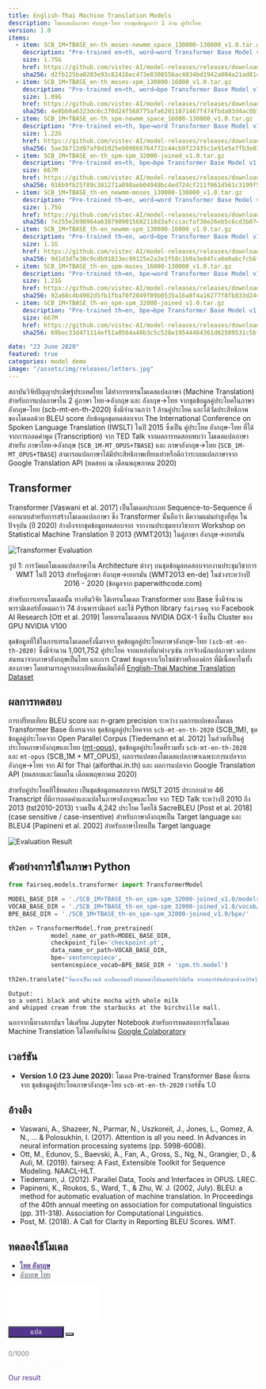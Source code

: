 ```yaml
---
title: English-Thai Machine Translation Models
description: โมเดลแปลภาษา อังกฤษ-ไทย จากชุดข้อมูลกว่า 1 ล้าน คู่ประโยค
version: 1.0
items:
  - item: SCB_1M+TBASE_en-th_moses-newmm_space_130000-130000_v1.0.tar.gz
    description: "Pre-trained en→th, word→word Transformer Base Model v1.0 (SCB_1M)"
    size: 1.75G
    href: https://github.com/vistec-AI/model-releases/releases/download/SCB_1M%2BTBASE_v1.0/SCB_1M+TBASE_en-th_moses-newmm_space_130000-130000_v1.0.tar.gz
    sha256: d2fb125ba0283e93c82416ec473e8308556ac4834bd1942a004a21ad8143b746
  - item: SCB_1M+TBASE_en-th_moses-spm_130000-16000_v1.0.tar.gz
    description: "Pre-trained en→th, word→bpe Transformer Base Model v1.0 (SCB_1M)"
    size: 1.09G
    href: https://github.com/vistec-AI/model-releases/releases/download/SCB_1M%2BTBASE_v1.0/SCB_1M+TBASE_en-th_moses-spm_130000-16000_v1.0.tar.gz
    sha256: 4e8bb0a6323dc6c370d24f568775afa62011871467f474fbda03d4ac0b7681fa
  - item: SCB_1M+TBASE_en-th_spm-newmm_space_16000-130000_v1.0.tar.gz
    description: "Pre-trained en→th, bpe→word Transformer Base Model v1.0 (SCB_1M)"
    size: 1.22G
    href: https://github.com/vistec-AI/model-releases/releases/download/SCB_1M%2BTBASE_v1.0/SCB_1M+TBASE_en-th_spm-newmm_space_16000-130000_v1.0.tar.gz
    sha256: 5ae3b712d97af0d1025e909866764772c44cb9f22435c1e91e5e7fb3e833d2c0
  - item: SCB_1M+TBASE_en-th_spm-spm_32000-joined_v1.0.tar.gz
    description: "Pre-trained en→th, bpe→bpe Transformer Base Model v1.0 (SCB_1M)"
    size: 667M
    href: https://github.com/vistec-AI/model-releases/releases/download/SCB_1M%2BTBASE_v1.0/SCB_1M+TBASE_en-th_spm-spm_32000-joined_v1.0.tar.gz
    sha256: 016b9fb25f89c381271a098aeb04948bc4ed724cf211f061d561c3199f5f41c3
  - item: SCB_1M+TBASE_th-en_newmm-moses_130000-130000_v1.0.tar.gz
    description: "Pre-trained th→en, word→word Transformer Base Model v1.0 (SCB_1M)"
    size: 1.75G
    href: https://github.com/vistec-AI/model-releases/releases/download/SCB_1M%2BTBASE_v1.0/SCB_1M+TBASE_th-en_newmm-moses_130000-130000_v1.0.tar.gz
    sha256: 7e255e2690964a6387909015682118d3afcccacfaf38e26eb5c6cd3b074c671b
  - item: SCB_1M+TBASE_th-en_newmm-spm_130000-16000_v1.0.tar.gz
    description: "Pre-trained th→en, word→bpe Transformer Base Model v1.0 (SCB_1M)"
    size: 1.1G
    href: https://github.com/vistec-AI/model-releases/releases/download/SCB_1M%2BTBASE_v1.0/SCB_1M+TBASE_th-en_newmm-spm_130000-16000_v1.0.tar.gz
    sha256: 9d1d3d7e30c9cdb91823ec99125e2a2e1f58c1b9a3e84fca6e0abcfcb6f4cbd1
  - item: SCB_1M+TBASE_th-en_spm-moses_16000-130000_v1.0.tar.gz
    description: "Pre-trained th→en, bpe→word Transformer Base Model v1.0 (SCB_1M)"
    size: 1.21G
    href: https://github.com/vistec-AI/model-releases/releases/download/SCB_1M%2BTBASE_v1.0/SCB_1M+TBASE_th-en_spm-moses_16000-130000_v1.0.tar.gz
    sha256: 92a68c4b4902d5fb1fba70f2849f09b0535a16a8f4a16277f8fb833d244989b8
  - item: SCB_1M+TBASE_th-en_spm-spm_32000-joined_v1.0.tar.gz
    description: "Pre-trained th→en, bpe→bpe Transformer Base Model v1.0 (SCB_1M)"
    size: 667M
    href: https://github.com/vistec-AI/model-releases/releases/download/SCB_1M%2BTBASE_v1.0/SCB_1M+TBASE_th-en_spm-spm_32000-joined_v1.0.tar.gz
    sha256: 69bec33d471114ef51a0564a48b3c5c528e19544464361d62509531c5bfad153

date: "23 June 2020"
featured: true
categories: model demo
image: "/assets/img/releases/letters.jpg"
---
```


สถาบันวิจัยปัญญาประดิษฐ์ประเทศไทย ได้ทำการเทรนโมเดลแปลภาษา (Machine Translation) สำหรับการแปลภาษาใน 2 คู่ภาษา ไทย→อังกฤษ และ อังกฤษ→ไทย จากชุดข้อมูลคู่ประโยคในภาษาอังกฤษ-ไทย (scb-mt-en-th-2020) ซึ่งมีจำนวนกว่า 1 ล้านคู่ประโยค และได้วัดประสิทธิภาพของโมเดลด้วย BLEU score กับข้อมูลชุดทดสอบจาก The International Conference on Spoken Language Translation (IWSLT) ในปี 2015 ซึ่งเป็น คู่ประโยค อังกฤษ-ไทย ที่ได้จากการถอดคำพูด (Transcription) จาก TED Talk จากผลการทดสอบพบว่า โมเดลแปลภาษาสำหรับ ภาษาไทย→อังกฤษ (`SCB_1M-MT_OPUS+TBASE`) และ ภาษาอังกฤษ→ไทย (`SCB_1M-MT_OPUS+TBASE`) สามารถแปลภาษาได้มีประสิทธิภาพเทียบเท่าหรือดีกว่าระบบแปลภาษาจาก Google Translation API (ทดสอบ ณ เดือนพฤษภาคม 2020)

## Transformer

Transformer [Vaswani et al. 2017] เป็นโมเดลประเภท Sequence-to-Sequence ที่ออกแบบสำหรับการสร้างโมเดลแปลภาษา ซึ่ง Transformer นั้นถือว่า มีความแม่นยำสูงที่สุด ในปัจจุบัน (ปี 2020) อ้างอิงจากชุดข้อมูลทดสอบจาก จากงานประชุมทางวิชาการ Workshop on Statistical Machine Translation ปี 2013 (WMT2013) ในคู่ภาษา อังกฤษ→เยอรมัน

![Transformer Evaluation](/assets/img/releases/machine_translation_models/eval_wmt2014_en_de.png)

<p style="text-align: center;">รูป 1: การวัดผลโมเดลแปลภาษาใน Architecture ต่างๆ บนชุดข้อมูลทดสอบจากงานประชุมวิชาการ WMT ในปี 2013 สำหรับคู่ภาษา อังกฤษ→เยอรมัน (WMT2013 en-de) ในช่วงระหว่างปี 2016 - 2020 (ข้อมูลจาก paperwithcode.com)</p>

สำหรับการเทรนโมเดลนั้น ทางทีมวิจัย ได้เทรนโมเดล Transformer แบบ Base ซึ่งมีจำนวนพารามิเตอร์ทั้งหมดกว่า 74 ล้านพารามิเตอร์ และใช้ Python library `fairseq` จาก Facebook AI Research [Ott et al. 2019] โดยเทรนโมเดลบน NVIDIA DGX-1 ซึ่งเป็น Cluster ของ GPU NVIDIA V100

ชุดข้อมูลที่ใช้ในการเทรนโมเดลครั้งนี้มาจาก ชุดข้อมูลคู่ประโยคภาษาอังกฤษ-ไทย `(scb-mt-en-th-2020)` ซึ่งมีจำนวน 1,001,752 คู่ประโยค จากแหล่งที่มาต่างๆเช่น การจ้างนักแปลภาษา แปลบทสนทนาจากภาษาอังกฤษเป็นไทย และการ Crawl ข้อมูลจากเว็บไซต์ข่าวหรือองค์กร ที่มีเนื้อหาในทั้งสองภาษา โดยสามารถดูรายละเอียดเพิ่มเติมได้ที่ [English-Thai Machine Translation Dataset](https://airesearch.in.th/releases/machine-translation-datasets)

## ผลการทดสอบ

การเปรียบเทียบ BLEU score และ n-gram precision ระหว่าง ผลการแปลของโมเดล Transformer Base ที่เทรนจาก ชุดข้อมูลคู่ประโยคจาก `scb-mt-en-th-2020` (SCB_1M), ชุดข้อมูลคู่ประโยคจาก Open Parallel Corpus [Tiedemann et al. 2012] ในส่วนที่เป็นคู่ประโยคภาษาอังกฤษและไทย ([mt-opus](https://github.com/vistec-AI/mt-opus)), ชุดข้อมูลคู่ประโยคที่รวมทั้ง `scb-mt-en-th-2020` และ `mt-opus` (SCB_1M + MT_OPUS), ผลการแปลของโมเดลแปลภาษาเฉพาะการแปลจากอังกฤษ→ไทย จาก AI for Thai (aiforthai.in.th) และ ผลการแปลจาก Google Translation API (ทดสอบและวัดผลใน เดือนพฤษภาคม 2020)

สำหรับคู่ประโยคทีใช้ทดสอบ เป็นชุดข้อมูลทดสอบจาก IWSLT 2015 ประกอบด้วย 46 Transcript ที่มีการถอดคำและแปลในภาษาอังกฤษและไทย จาก TED Talk ระหว่างปี 2010 ถึง 2013 (tst2010-2013) รวมเป็น 4,242 ประโยค โดยใช้ SacreBLEU [Post et al. 2018] (case sensitive / case-insentive) สำหรับภาษาอังกฤษเป็น Target language และ BLEU4 [Papineni et al. 2002] สำหรับภาษาไทยเป็น Target language

![Evaluation Result](/assets/img/releases/machine_translation_models/eval_iwslt2015.png)

## ตัวอย่างการใช้ในภาษา Python

```python
from fairseq.models.transformer import TransformerModel

MODEL_BASE_DIR = './SCB_1M+TBASE_th-en_spm-spm_32000-joined_v1.0/models/'
VOCAB_BASE_DIR = './SCB_1M+TBASE_th-en_spm-spm_32000-joined_v1.0/vocab/'
BPE_BASE_DIR = './SCB_1M+TBASE_th-en_spm-spm_32000-joined_v1.0/bpe/'

th2en = TransformerModel.from_pretrained(
            model_name_or_path=MODEL_BASE_DIR,
            checkpoint_file='checkpoint.pt',
            data_name_or_path=VOCAB_BASE_DIR,
            bpe='sentencepiece',
            sentencepiece_vocab=BPE_BASE_DIR + 'spm.th.model')

th2en.translate("งั้นเอาเป็นเวนติ แบล็คแอนด์ไวท์มอคค่าใส่นมสดกับวิปครีม จากสตาร์บัคส์สาขาห้างเบิร์ชวิลล์นะคะ")
```

```
Output:
so a venti black and white mocha with whole milk
and whipped cream from the starbucks at the birchville mall.
```

นอกจากนี้ทางสถาบันฯ ได้เตรียม Jupyter Notebook สำหรับการทดสอบการรันโมเดล Machine Translation ได้โดยทันทีผ่าน [Google Colaboratory](https://colab.research.google.com/drive/1b7Uo9Ic1UltWvC2S7-qqix5WUL-P86xD?usp=sharing)

## เวอร์ชัน

- **Version 1.0 (23 June 2020):** โมเดล Pre-trained Transformer Base ที่เทรนจาก ชุดข้อมูลคู่ประโยคภาษาอังกฤษ-ไทย `scb-mt-en-th-2020` เวอร์ชั่น 1.0

## อ้างอิง

- Vaswani, A., Shazeer, N., Parmar, N., Uszkoreit, J., Jones, L., Gomez, A. N., ... & Polosukhin, I. (2017). Attention is all you need. In Advances in neural information processing systems (pp. 5998-6008).
- Ott, M., Edunov, S., Baevski, A., Fan, A., Gross, S., Ng, N., Grangier, D., & Auli, M. (2019). fairseq: A Fast, Extensible Toolkit for Sequence Modeling. NAACL-HLT.
- Tiedemann, J. (2012). Parallel Data, Tools and Interfaces in OPUS. LREC.
- Papineni, K., Roukos, S., Ward, T., & Zhu, W. J. (2002, July). BLEU: a method for automatic evaluation of machine translation. In Proceedings of the 40th annual meeting on association for computational linguistics (pp. 311-318). Association for Computational Linguistics.
- Post, M. (2018). A Call for Clarity in Reporting BLEU Scores. WMT.

## ทดลองใช้โมเดล

<div id="model-demo" class="test1 w-100 d-flex flex-column">
  <ul class="nav nav-tabs" id="myTab" role="tablist">
    <li class="nav-item" role="presentation">
      <a class="nav-link active" id="thai-lang" data-toggle="tab" href="#home" role="tab" aria-controls="home" aria-selected="true">ไทย <i class="fa fa-long-arrow-alt-right"></i> อังกฤษ</a>
    </li>
    <li class="nav-item" role="presentation">
      <a class="nav-link" id="eng-lang" data-toggle="tab" href="#profile" role="tab" aria-controls="profile" aria-selected="false">อังกฤษ <i class="fa fa-long-arrow-alt-right"></i> ไทย</a>
    </li>
  </ul>
  <div class="textarea-box d-flex flex-column pb-3">
    <textarea class="textarea-input py-2 px-3 border border-bottom-0 border-top-0 data-hj-allow" maxlength="1000" id="textarea-input" rows="5"></textarea>
    <div class="feature-input d-flex justify-content-end bg-white border border-top-0">   
      <button type="button" class="btn btn-translate btn-sm rounded rounded-lg btn-light border border-secondary my-2" id="btn-translate">
        แปล
      </button> 
      <button type="button" class="btn btn-remove btn-sm btn-remove-all rounded rounded-lg border m-2 border-secondary" id="btn-remove-all" data-toggle="tooltip" data-placement="bottom" title="Remove">
        <i class="fa fa-trash-alt"></i>
      </button>   
    </div>
    <span class="limit-length text-right" id="char-lefts">0/1000</span>
    <div class="d-flex justify-content-center">
      <div class="loading d-none text-center mx-3" id="loading"> 
        <div class="spinner-grow spinner-left" role="status">        
        </div>
        <div class="spinner-grow spinner-center" role="status">        
        </div>
        <div class="spinner-grow spinner-right" role="status">        
      </div>
    </div>  
  </div>  
  <div class="compare-output-container d-flex flex-row my-3">    
    <div class="textarea-mt-result translate-output d-none flex-column border flex-fill mr-1 w-100">
      <div class="mt-container px-3 pt-2 bg-white border-bottom">
        <div class="mt-title pb-1">Our result</div>
      </div>
      <textarea class="textarea-mt-output p-3 data-hj-allow" id="output-mt-translation" readonly></textarea>
      <div class="feature-output text-right bg-white">
        <button class="btn btn-sm btn-secondary m-2" id="btn-mt-copy" data-toggle="tooltip" data-placement="bottom" title="Copy to clipboard">
          <i class="fa fa-clone"></i>
        </button>
      </div>
    </div>    
    <div class="textarea-gt-result translate-output d-none flex-column border flex-fill ml-1 w-100">    
      <div class="gt-container px-3 pt-2 bg-white border-bottom">
        <div class="gt-title pb-1">Result from Google Translate</div>
        </div>
        <textarea class="textarea-gt-output p-3 data-hj-allow" id="output-gt-translation" readonly></textarea>
        <div class="feature-output text-right bg-white">
          <button class="btn btn-sm btn-secondary m-2" id="btn-gt-copy" data-toggle="tooltip" data-placement="bottom" title="Copy to clipboard">
            <i class="fa fa-clone"></i>
          </button>
        </div>
      </div>
    </div>   
    <div class="compare-tran text-right d-none" id="compare-translate">
      Compare with  
      <a class="link-google-tran" id="link-google-translate">Google Translate</a>   
    </div>     
  </div>
</div>

## ข้อจำกัดของโมเดล และวิธีการแก้ไขเบื้องต้น

จากการทดสอบโมเดลแปลภาษาเบื้องต้น พบว่ามีข้อจำกัดบางประการที่เกิดขึ้นได้จากโมเดลแปลภาษา ดังนี้

#### การแปลข้อความที่มีหลายบรรทัด (multi-line sentences)

```python
>> en2th.translate("The people creating an oasis with seawater\nBy Chloe Berge and Sunny Fitzgerald")
"ผู้คนสร้างโอเอซิสด้วยน้ําทะเล By Chloe Berge และ Sunny Fitzgerald"
```

**แนวทางการแก้ไข:** เนื่องจากการรับข้อมูลจาก Textbox ข้อความอาจจะประกอบด้วยหลายบรรทัด โดยมีการแบ่งด้วย `\n` ซึ่งอาจจะส่งผลให้ข้อความยาวเกินข้อจำกัดของโมเดลแปลภาษา หรือมีผลการแปลที่ไม่ถูกต้องได้ ผู้ใช้สามารถแยกข้อความตาม `\n` แล้วจึงส่ง List ของข้อความที่ถูกแบ่ง ไปยังโมเดล โดยผลการแปลจะคืนค่าเป็น List ของผลการแปล

```python
>> text_input = "The people creating an oasis with seawater\nBy Chloe Berge and Sunny Fitzgerald"
>> segments = text_input.split("\n")
>> segments
[ "The people creating an oasis with seawater",
"By Chloe Berge and Sunny Fitzgerald"]
>> results = en2th.translate(segments)
>> results
["ผู้คนสร้างโอเอซิสด้วยน้ําทะเล",
"โดย Chloe Berge และ Sunny Fitzgerald"]
```

#### การแปลข้อความเปล่า หรือ empty string และโมเดลได้ให้ผลแปลที่ไม่ถูกต้อง ตัวอย่างเช่น

```python
>> th2en.translate("")
"I don't think so."

>> en2th.translate("")
". ."
```

**แนวทางการแก้ไข:** ผู้ใช้สามารถระบุให้ข้อความที่เป็น empty string ไม่ส่งไปยังโมเดลแปลภาษา และให้คืนค่าเป็น empty string เหมือนเดิม

```python
def translate_segment(text):
  if len(text.strip()) == 0:
    return ""
```

#### การแปลข้อความโดยที่ภาษาต้นทางของโมเดลไม่ตรงกัน เช่น การแปลด้วยโมเดล อังกฤษ→ไทย แต่ข้อความนำเข้าเป็นภาษาไทย

```python
>> th2en.translate("ฉันอยากจองเที่ยวบินไปโตเกียว")
"I'd like to book a flight to Tokyo."

>> en2th.translate("ฉันอยากจองเที่ยวบินไปโตเกียว") # ข้อความนำเข้าควรเป็นภาษาอังกฤษ
"ไล่ระดับสี"
```

**แนวทางการแก้ไข:** เนื่องจากโมเดลถูกเทรนแยกกันในการแปลระหว่าง อังกฤษ→ไทย และ ไทย→อังกฤษ ผู้ใช้งานสามารถกำหนดเงื่อนไขให้ของข้อความนำเข้าว่าควรเป็นข้อความในภาษาต้นทางที่โมเดลได้ถูกเทรนมา เพื่อป้องกันข้อผิดพลาดนี้

```python
import re

def translate_en2th(text):
  if re.search(r"ก-๙", text):
    raise "Input text should be in English."
```

#### การแปลคำหนึ่งคำในภาษาอังกฤษอาจส่งผลให้โมเดลแปลผลได้ไม่ถูกต้อง

```python
>> en2th.translate("method")
วิธีการ@ label

>> en2th.translate("methodology.")
กลไกComment

>> en2th.translate("cat")
แมวName
```

**แนวทางการแก้ไข:** ในบางกรณีการแปลคำหนึ่งคำอาจจะมีผลการแปลที่ไม่ถูกต้องได้ เนื่องจากชุดข้อมูลที่ใช้เทรนโมเดลมักจะเป็นในระดับประโยค การแก้ปัญหาเบื้องต้นสามารถทำได้โดยการเพิ่ม "." ต่อท้ายข้อความนำเข้า แล้วจึงทำการ post-processing ด้วยการลบ "." ที่ต่อท้ายผลการแปล

```python
>> en2th.translate("method.")
วิธีการ.

>> en2th.translate("methodology.")
ระเบียบวิธี

>> en2th.translate("cat.")
แมว
```

<style>
body [id]:before {
  content: none;
}

textarea {
  border: 1px solid #ffffff;
  resize: none;
}

textarea:focus {
  outline: none !important;
}

.btn-select-lang {
  width: 10rem;
  font-size: 0.9rem;
}

.btn-select-lang:hover, .btn-select-lang:focus {
  background-color: #52348c !important;
  color: #ffffff;
  box-shadow: none;
  outline: none;
}

.selected-lang {
  background-color: #52348c !important;
  color: #ffffff;
}

.btn-remove-all, .btn-translate {
  transition: all 0.3s;
  outline: 0;
  font-size: 0.9rem;
  color: #ffffff;
}

.btn-translate {
  background-color: #52348c;
  color: #ffffff;
  width: 7rem;
}

.icon-btn {
  font-size: 1.5rem;
}

.btn-remove-all {
  background-color: #fafafa;
  color: #303030;
}

.btn-translate:hover, .btn-translate:focus {
  background: #432A73;
  color: #ffffff;
  transition: all 0.3s;
  box-shadow: none;
}

.btn-remove-all:hover, .btn-remove-all:focus {
  background: #E9E9E9;
  transition: all 0.3s;
  box-shadow: none;
  color: #303030;
  outline: none;
}

.btn-feature:hover, .btn-feature:focus {
  border-color: transparent;
  -webkit-transform: scale(1.2);
  transform: scale(1.2);
  outline: none;
  box-shadow: none;
}

.btn-feature {
  color: #303030;
  background-color: #F0F0F0;
  transition: all 0.5s;
  cursor: pointer;
}

.tooltip > .tooltip-inner {
  font-size: .625rem;
}

.spinner-left {
  color: #fff200;
}

.spinner-center {
  color: #a6253b;
}

.spinner-right {
  color: #52348c;
}

.btn-features {
  color: #303030;
  background: #C5C5C5;
}

.btn-features:hover, .btn-features:focus{
  color: #303030;
  outline: none;
  box-shadow: none;
}

.mt-title {
  width: 5rem;
  color: #52348c;
  height: 100%;
  border-bottom: 2px solid #52348c;
}

.gt-title {
  white-space: nowrap;
  width: 14.5rem;
  border-bottom: 2px solid #4284f3;
  color: #4284f3;
}

.catch-error {
  color: #E62020;
  height: 100%;
}

.limit-length {
  font-size: 0.8rem;
  color: #777777;
}

@keyframes spinner-grow {
0% {
  opacity: 0;
  transform: scale(0);
}
50% {
  opacity: 1;
}
100% {
  opacity: 0;
  transform: scale(1);
}
}

.spinner-grow {
position: relative;
display: inline-block;
width: 2rem;
height: 2rem;
overflow: hidden;
text-indent: -999em;
vertical-align: text-bottom;
background-color: currentColor;
border-radius: 50%;
animation-name: spinner-grow;
animation-duration: .75s;
animation-timing-function: linear;
animation-iteration-count: infinite;
}

.spinner-grow-sm {
width: 1rem;
height: 1rem;
}

.link-google-tran {
color: #4284f3 !important;
cursor: pointer;
width: 9rem;
}

.compare-tran {
font-size: 0.9rem;
}

.feature-input {
height: 3rem;
}

.active {
color: #52348c !important;
font-weight: 600;
}

.nav-link {
color: #495057;
}

.nav-link:hover {
color: #52348c;
}

@media screen and (max-width: 500px)   {
.compare-output-container {
  flex-direction: column !important;
}
.translate-output {
  margin: 0 !important;
}
.btn-translate {
  font-size: 0.8rem;
  width: 6rem;
}
.btn-remove-all {
  width: 2.5rem;
  font-size: 0.8rem;
}
}
</style>

<script src="https://cdnjs.cloudflare.com/ajax/libs/axios/0.19.2/axios.min.js"></script>

<!-- Hotjar Tracking Code for https://airesearch.in.th -->
<script>
  (function(h,o,t,j,a,r){
      h.hj=h.hj||function(){(h.hj.q=h.hj.q||[]).push(arguments)};
      h._hjSettings={hjid:1922787,hjsv:6};
      a=o.getElementsByTagName('head')[0];
      r=o.createElement('script');r.async=1;
      r.src=t+h._hjSettings.hjid+j+h._hjSettings.hjsv;
      a.appendChild(r);
  })(window,document,'https://static.hotjar.com/c/hotjar-','.js?sv=');
</script>

<script>
function _createForOfIteratorHelper(o, allowArrayLike) {
  var it;
  if (typeof Symbol === "undefined" || o[Symbol.iterator] == null) {
    if (
      Array.isArray(o) ||
      (it = _unsupportedIterableToArray(o)) ||
      (allowArrayLike && o && typeof o.length === "number")
    ) {
      if (it) o = it;
      var i = 0;
      var F = function F() {};
      return {
        s: F,
        n: function n() {
          if (i >= o.length) return { done: true };
          return { done: false, value: o[i++] };
        },
        e: function e(_e) {
          throw _e;
        },
        f: F
      };
    }
    throw new TypeError(
      "Invalid attempt to iterate non-iterable instance.\nIn order to be iterable, non-array objects must have a [Symbol.iterator]() method."
    );
  }
  var normalCompletion = true,
    didErr = false,
    err;
  return {
    s: function s() {
      it = o[Symbol.iterator]();
    },
    n: function n() {
      var step = it.next();
      normalCompletion = step.done;
      return step;
    },
    e: function e(_e2) {
      didErr = true;
      err = _e2;
    },
    f: function f() {
      try {
        if (!normalCompletion && it.return != null) it.return();
      } finally {
        if (didErr) throw err;
      }
    }
  };
}

function _unsupportedIterableToArray(o, minLen) {
  if (!o) return;
  if (typeof o === "string") return _arrayLikeToArray(o, minLen);
  var n = Object.prototype.toString.call(o).slice(8, -1);
  if (n === "Object" && o.constructor) n = o.constructor.name;
  if (n === "Map" || n === "Set") return Array.from(o);
  if (n === "Arguments" || /^(?:Ui|I)nt(?:8|16|32)(?:Clamped)?Array$/.test(n))
    return _arrayLikeToArray(o, minLen);
}

function _arrayLikeToArray(arr, len) {
  if (len == null || len > arr.length) len = arr.length;
  for (var i = 0, arr2 = new Array(len); i < len; i++) {
    arr2[i] = arr[i];
  }
  return arr2;
}

var sl = "th",
  tl = "en";

function sleep(ms) {
  return new Promise(function (resolve) {
    return setTimeout(resolve, ms);
  });
}

async function googleApi(input) {
  try {
    var uri = "https://translate.googleapis.com/translate_a/single?client=gtx&sl="
      .concat(sl, "&tl=")
      .concat(tl, "&dt=t&q=")
      .concat(encodeURIComponent(input));
    var response = await axios.get(uri);
    return response.data;
  } catch (err) {
    $("#output-gt-translation")
      .addClass("catch-error")
      .val(
        "You have sent too many requests recently." +
          "\n\nPlease try again later or compare directly with google translation website link below."
      );
    $("#compare-translate").removeClass("d-none");
  }
}

async function mtApi(input) {
  var input_arr = input.split("\n");
  var input_json = {
    text: input_arr,
    source: sl,
    target: tl
  };

  try {
    var response = await axios.post(
      "https://mt-api.airesearch.in.th",
      JSON.stringify(input_json),
      {
        headers: {
          "Content-Type": "application/json"
        }
      }
    );
    return response.data;
  } catch (err) {
    $("#output-mt-translation")
      .addClass("catch-error")
      .val(
        "You have sent a request for exceeding the limit rate." +
          "\n\nPlease try again in a few seconds."
      );
  }
}

async function translate() {
  $("#loading").removeClass("d-none");
  $("#btn-remove-all").addClass("d-none");
  $("#btn-translate").addClass("d-none");
  $("#compare-translate").addClass("d-none");
  var input = $("#textarea-input").val();
  var dataArrMT = await mtApi(input);
  var dataArrGT = await googleApi(input);
  var resultGT = "",
    resultMT = "";

  if (dataArrGT) {
    for (var i = 0; i < dataArrGT[0].length; i++) {
      resultGT += dataArrGT[0][i][0];
    }
  }

  if (dataArrMT) {
    var _iterator = _createForOfIteratorHelper(dataArrMT),
      _step;

    try {
      for (_iterator.s(); !(_step = _iterator.n()).done; ) {
        var item = _step.value;
        resultMT += item;
        resultMT += "\n";
      }
    } catch (err) {
      _iterator.e(err);
    } finally {
      _iterator.f();
    }
  }

  await sleep(1200);

  if (resultGT) {
    $("#output-gt-translation").removeClass("catch-error").val(resultGT);
  }

  if (resultMT) {
    $("#output-mt-translation").removeClass("catch-error").val(resultMT);
  }
}

$("#thai-lang").click(function () {
  sl = "th";
  tl = "en";
  change_class();
});
$("#eng-lang").click(function () {
  sl = "en";
  tl = "th";
  change_class();
});

function change_class() {
  $("#output-gt-translation").val("");
  $("#output-mt-translation").val("");
  $("#btn-translate").removeClass("d-none");
  $("#output-gt-translation").height("auto");
  $("#output-mt-translation").height("auto");
  $("#compare-translate").addClass("d-none");
}

$(document).ready(function () {
  $('[data-toggle="tooltip"]').tooltip();
});
$('input[type="text"], textarea').on("input", function () {
  change_class();
});
$(".btn-remove").click(function () {
  $("#textarea-input").val("");
  change_class();
});
$("#btn-mt-copy").click(function () {
  var copyText = $("#output-mt-translation")[0];
  copyText.select();
  copyText.setSelectionRange(0, 99999);
  document.execCommand("copy");
});
$("#btn-gt-copy").click(function () {
  var copyText = $("#output-gt-translation")[0];
  copyText.select();
  copyText.setSelectionRange(0, 99999);
  document.execCommand("copy");
});

$("#btn-translate").click(async function () {
  if ($("#textarea-input").val().trim() !== "") {
    change_class();
    await translate();
    $("#loading").addClass("d-none");
    $(".translate-output").removeClass("d-none");
    $(".translate-output").addClass("d-flex");
    var outpuGT = $("#output-gt-translation");
    var outpuMT = $("#output-mt-translation");
    var heightGT = outpuGT[0].scrollHeight - 20;
    var heightMT = outpuMT[0].scrollHeight - 20;

    if (heightGT > heightMT) {
      outpuGT.height(heightGT + "px");
      outpuMT.height(heightGT + "px");
    } else {
      outpuMT.height(heightMT + "px");
      outpuGT.height(heightMT + "px");
    }

    $("#btn-remove-all").removeClass("d-none");
    $("#btn-translate").removeClass("d-none");
  }
});

$("#link-google-translate").click(function () {
  var input = $("#textarea-input").val();
  window.open(
    "https://translate.google.co.th/#view=home&op=translate&sl="
      .concat(sl, "&tl=")
      .concat(tl, "&text=")
      .concat(input),
    "_blank"
  );
});

$("#textarea-input").on("input keyup", function () {
  $(this).height("auto");

  if ($(this)[0].scrollHeight >= 157) {
    $(this).height(this.scrollHeight + "px");
  }

  var currentLength = $(this).val().length;
  var maxLength = $(this).attr("maxlength");

  if (currentLength >= maxLength) {
    $(".limit-length").css("color", "#E62020");
  } else {
    $(".limit-length").css("color", "#777777");
  }

  $("#char-lefts").text(currentLength + "/1000");
});
</script>
